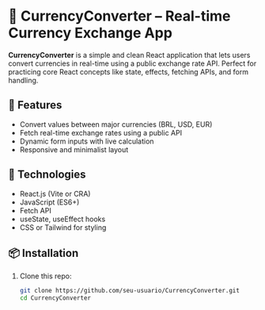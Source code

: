 # 💱 CurrencyConverter – Real-time Currency Exchange App

**CurrencyConverter** is a simple and clean React application that lets users convert currencies in real-time using a public exchange rate API. Perfect for practicing core React concepts like state, effects, fetching APIs, and form handling.

## 🚀 Features

- Convert values between major currencies (BRL, USD, EUR)
- Fetch real-time exchange rates using a public API
- Dynamic form inputs with live calculation
- Responsive and minimalist layout

## 🧠 Technologies

- React.js (Vite or CRA)
- JavaScript (ES6+)
- Fetch API
- useState, useEffect hooks
- CSS or Tailwind for styling

## 📦 Installation

1. Clone this repo:
   ```bash
   git clone https://github.com/seu-usuario/CurrencyConverter.git
   cd CurrencyConverter
